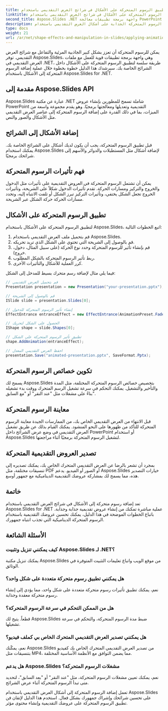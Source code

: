 ```yaml
---
title: تطبيق الرسوم المتحركة على الأشكال في شرائح العرض التقديمي باستخدام Aspose.Slides
linktitle: تطبيق الرسوم المتحركة على الأشكال في شرائح العرض التقديمي باستخدام Aspose.Slides
second_title: Aspose.Slides .NET واجهة برمجة تطبيقات معالجة PowerPoint
description: تعرف على كيفية تطبيق الرسوم المتحركة الجذابة على أشكال العرض التقديمي باستخدام Aspose.Slides for .NET. دليل خطوة بخطوة مع الكود المصدري لإنشاء شرائح ديناميكية. تعزيز العروض التقديمية الخاصة بك الآن!
type: docs
weight: 21
url: /ar/net/shape-effects-and-manipulation-in-slides/applying-animations-to-shapes/
---
```


يمكن للرسوم المتحركة أن تعزز بشكل كبير الجاذبية المرئية والتفاعل مع شرائح العرض التقديمي. توفر Aspose.Slides، وهي واجهة برمجة تطبيقات قوية للعمل مع ملفات العرض التقديمي في .NET، طريقة سلسة لتطبيق الرسوم المتحركة على الأشكال داخل الشرائح الخاصة بك. سيرشدك هذا الدليل خطوة بخطوة خلال عملية إضافة الرسوم المتحركة إلى الأشكال باستخدام Aspose.Slides for .NET.

## مقدمة إلى Aspose.Slides API

Aspose.Slides عبارة عن مكتبة .NET شاملة تسمح للمطورين بإنشاء عروض PowerPoint التقديمية وتعديلها ومعالجتها برمجيًا. وهو يقدم مجموعة واسعة من الميزات، بما في ذلك القدرة على إضافة الرسوم المتحركة إلى عناصر العرض التقديمي مثل الأشكال والصور والنص.

## إضافة الأشكال إلى الشرائح

قبل تطبيق الرسوم المتحركة، يجب أن يكون لديك أشكال على الشرائح الخاصة بك. يمكنك استخدام Aspose.Slides لإضافة أشكال مثل المستطيلات والدوائر والأسهم إلى شرائحك برمجيًا.

## فهم تأثيرات الرسوم المتحركة

يمكن أن تشتمل الرسوم المتحركة في العروض التقديمية على تأثيرات مثل الدخول والخروج والتركيز ومسارات الحركة. تقدم تأثيرات الدخول شكلاً على الشريحة، وتأثيرات الخروج تجعل الشكل يختفي، وتأثيرات التركيز تبرز الشكل أو تلفت الانتباه إليه، وتحدد مسارات الحركة حركة الشكل عبر الشريحة.

## تطبيق الرسوم المتحركة على الأشكال

لتطبيق الرسوم المتحركة على الأشكال باستخدام Aspose.Slides، اتبع الخطوات التالية:

1. قم بتحميل ملف العرض التقديمي باستخدام Aspose.Slides.
2. قم بالوصول إلى الشريحة التي تحتوي على الشكل الذي تريد تحريكه.
3. قم بإنشاء تأثير للرسوم المتحركة وحدد نوع الحركة (على سبيل المثال، دخول، خروج).
4. ربط تأثير الرسوم المتحركة بالشكل المطلوب.
5. كرر العملية للأشكال والتأثيرات الأخرى.

فيما يلي مثال لإضافة رسم متحرك بسيط للمدخل إلى الشكل:

```csharp
// قم بتحميل العرض التقديمي
Presentation presentation = new Presentation("your-presentation.pptx");

// قم بالوصول إلى الشريحة
ISlide slide = presentation.Slides[0];

// إنشاء تأثير الرسوم المتحركة للدخول
EffectEntrance entranceEffect = new EffectEntrance(AnimationPreset.Fade);

// الحصول على الشكل لتحريك
IShape shape = slide.Shapes[0];

// تطبيق تأثير الرسوم المتحركة على الشكل
shape.AddAnimation(entranceEffect);

// احفظ العرض التقديمي المعدل
presentation.Save("animated-presentation.pptx", SaveFormat.Pptx);
```

## تكوين خصائص الرسوم المتحركة

يسمح لك Aspose.Slides بتخصيص خصائص الرسوم المتحركة المختلفة، مثل المدة والتأخير والتشغيل. يمكنك التحكم في سرعة تشغيل الرسم المتحرك ووقت بدء تشغيله بناءً على مشغلات مثل "عند النقر" أو "مع السابق".

## معاينة الرسوم المتحركة

قبل الانتهاء من العرض التقديمي الخاص بك، من الممارسات الجيدة معاينة الرسوم المتحركة للتأكد من ظهورها على النحو المنشود. يمكنك القيام بذلك عن طريق تشغيل العرض التقديمي في وضع عرض الشرائح داخل PowerPoint أو استخدام Aspose.Slides لتشغيل الرسوم المتحركة برمجيًا أثناء مراجعتها.

## تصدير العروض التقديمية المتحركة

بمجرد أن تشعر بالرضا عن العرض التقديمي المتحرك الخاص بك، يمكنك تصديره إلى تنسيقات مختلفة، مثل PDF أو الصور أو الفيديو. يدعم Aspose.Slides خيارات التصدير هذه، مما يسمح لك بمشاركة عروضك التقديمية الديناميكية مع جمهور أوسع.

## خاتمة

تعد إضافة رسوم متحركة إلى الأشكال في شرائح العرض التقديمي باستخدام Aspose.Slides for .NET عملية مباشرة تمكنك من إنشاء عروض تقديمية جذابة وجذابة. باتباع الخطوات الموضحة في هذا الدليل، يمكنك تحسين عروضك التقديمية باستخدام الرسوم المتحركة الديناميكية التي تجذب انتباه جمهورك.

## الأسئلة الشائعة

### كيف يمكنني تنزيل وتثبيت Aspose.Slides لـ .NET؟

يمكنك تنزيل مكتبة Aspose.Slides من موقع الويب واتباع تعليمات التثبيت المتوفرة في الوثائق.

### هل يمكنني تطبيق رسوم متحركة متعددة على شكل واحد؟

نعم، يمكنك تطبيق تأثيرات رسوم متحركة متعددة على شكل واحد، مما يؤدي إلى إنشاء رسوم متحركة معقدة وجذابة.

### هل من الممكن التحكم في سرعة الرسوم المتحركة؟

قطعاً. يتيح لك Aspose.Slides ضبط مدة الرسوم المتحركة، والتحكم في سرعة تشغيلها.

### هل يمكنني تصدير العرض التقديمي المتحرك الخاص بي كملف فيديو؟

نعم، يمكّنك Aspose.Slides من تصدير العرض التقديمي المتحرك الخاص بك كفيديو بتنسيقات مثل MP4، مما يضمن التوافق مع الأنظمة الأساسية المختلفة.

### هل يدعم Aspose.Slides مشغلات الرسوم المتحركة؟

نعم، يمكنك تعيين مشغلات الرسوم المتحركة، مثل "عند النقر" أو "بعد السابق"، لتحديد متى تبدأ الرسوم المتحركة أثناء عرض الشرائح.

تعمل إضافة الرسوم المتحركة إلى أشكال العرض التقديمي باستخدام Aspose.Slides على تحسين شرائحك وإشراك جمهورك بشكل فعال. استخدم هذا الدليل لإتقان فن تطبيق الرسوم المتحركة على عروضك التقديمية وإنشاء محتوى مؤثر.